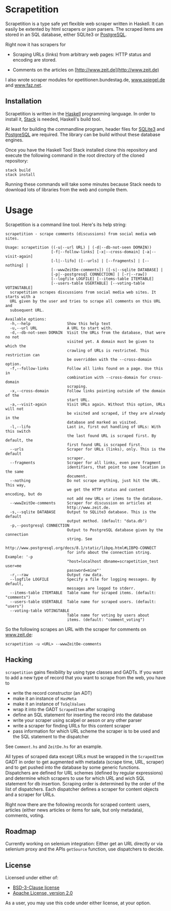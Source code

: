 Scrapetition
============

Scrapetition is a type safe yet flexible web scraper written in
Haskell. It can easily be extented by html scrapers or json
parsers. The scraped items are stored in an SQL database, either
SQLite3 or [PostgreSQL](http://github.com/lueck/scrapetition-db).

Right now it has scrapers for

- Scraping URLs (links) from arbitrary web pages: HTTP status and
  encoding are stored.

- Comments on the articles on [http://www.zeit.de](http://www.zeit.de)

I also wrote scraper modules for epetitionen.bundestag.de,
www.spiegel.de and www.faz.net.

## Installation

Scrapetition is written in the
[Haskell](https://en.wikipedia.org/wiki/Haskell_(programming_language))
programming language. In order to install it,
[Stack](https://docs.haskellstack.org/) is needed, Haskell's build
tool.

At least for building the commandline program, header files for
[SQLite3](https://www.sqlite.org) and
[PostgreSQL](https://www.postgresql.org) are required. The library
can be build without these database engines.

Once you have the Haskell Tool Stack installed clone this repository
and execute the following command in the root directory of the cloned
repository:

	stack build
	stack install

Running these commands will take some minutes because Stack needs to
download lots of libraries from the web and compile them.

# Usage

Scrapetition is a command line tool. Here's its help string:

<!-- BEGIN USAGE -->

```
scrapetition - scrape comments (discussions) from social media web sites.

Usage: scrapetition ((-u|--url URL) | (-d|--db-not-seen DOMAIN))
                    [-f|--follow-links] [-x|--cross-domain] [-a|--visit-again]
                    [-l|--lifo] ([--urls] | [--fragments] | [--nothing] |
                    [--wwwZeitDe-comments]) ([-s|--sqlite DATABASE] |
                    [-p|--postgresql CONNECTION] | [-r|--raw])
                    [--logfile LOGFILE] [--items-table ITEMTABLE]
                    [--users-table USERTABLE] [--voting-table VOTINGTABLE]
  scrapetition scrapes discussions from social media web sites. It starts with a
  URL given by the user and tries to scrape all comments on this URL and
  subsequent URL.

Available options:
  -h,--help                Show this help text
  -u,--url URL             A URL to start with.
  -d,--db-not-seen DOMAIN  Visit the URLs from the database, that were no not
                           visited yet. A domain must be given to which the
                           crawling of URLs is restricted. This restriction can
                           be overridden with the --cross-domain option.
  -f,--follow-links        Follow all links found on a page. Use this in
                           combination with --cross-domain for cross-domain
                           scraping.
  -x,--cross-domain        Follow links pointing outside of the domain of the
                           start URL.
  -a,--visit-again         Visit URLs again. Without this option, URLs will not
                           be visited and scraped, if they are already in the
                           database and marked as visited.
  -l,--lifo                Last in, first out handling of URLs: With this switch
                           the last found URL is scraped first. By default, the
                           first found URL is scraped first.
  --urls                   Scraper for URLs (links), only. This is the default
                           scraper.
  --fragments              Scraper for all links, even pure fragment
                           identifiers, that point to some location in the same
                           document.
  --nothing                Do not scrape anything, just hit the URL. This way,
                           we get the HTTP status and content encoding, but do
                           not add new URLs or items to the database.
  --wwwZeitDe-comments     Scraper for discussion on articles at
                           http://www.zeit.de.
  -s,--sqlite DATABASE     Output to SQLite3 database. This is the default
                           output method. (default: "data.db")
  -p,--postgresql CONNECTION
                           Output to PostgreSQL database given by the connection
                           string. See
                           http://www.postgresql.org/docs/8.1/static/libpq.html#LIBPQ-CONNECT
                           for info about the connection string. Example: '-p
                           "host=localhost dbname=scrapetition_test user=me
                           password=mine"'
  -r,--raw                 Output raw data.
  --logfile LOGFILE        Specify a file for logging messages. By default,
                           messages are logged to stderr.
  --items-table ITEMTABLE  Table name for scraped items. (default: "comments")
  --users-table USERTABLE  Table name for scraped users. (default: "users")
  --voting-table VOTINGTABLE
                           Table name for voting by users about
                           items. (default: "comment_voting")
```

<!-- END USAGE -->

So the following scrapes an URL with the scraper for comments on
www.zeit.de:

	scrapetition -u <URL> --wwwZeitDe-comments

## Hacking

`scrapetition` gains flexibility by using type classes and GADTs. If
you want to add a new type of record that you want to scrape from the
web, you have to

- write the record constructor (an ADT)
- make it an instance of `HasMeta`
- make it an instance of `ToSqlValues`
- wrap it into the GADT `ScrapedItem` after scraping
- define an SQL statement for inserting the record into the database
- write your scraper using scalpel or aeson or any other parser
- write a scraper for finding URLs for this content scraper
- pass information for which URL scheme the scraper is to be used and
  the SQL statement to the dispatcher

See `Comment.hs` and `ZeitDe.hs` for an example.

All types of scraped data except URLs must be wrapped in the
`ScrapedItem` GADT in order to get augmented with metadata (scrape
time, URL, scraper) and to get pushed into the database by some
generic functions. Dispatchers are defined for URL schemes (defined by
regular expressions) and determine which scrapers to use for which URL
and wich SQL statement for db insertion. Scraping order is determined
by the order of the list of dispatchers. Each dispatcher defines a
scraper for content objects and a scraper for URLs.

Right now there are the following records for scraped content: users,
articles (either news articles or items for sale, but only metadata),
comments, voting.

## Roadmap

Currently working on selenium integration: Either get an URL directly
or via selenium proxy and the APIs `getSource` function, use
dispatchers to decide.

## License

Licensed under either of:

- [BSD-3-Clause license](https://opensource.org/licenses/BSD-3-Clause)
- [Apache License, version 2.0](https://opensource.org/licenses/Apache-2.0)

As a user, you may use this code under either license, at your option.

